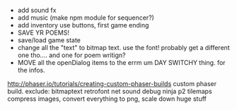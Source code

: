 - add sound fx
- add music (make npm module for sequencer?)
- add inventory use buttons, first game ending
- SAVE YR POEMS!
- save/load game state
- change all the "text" to bitmap text. use the font! probably get a different one tho.... and one for poem writign?
- MOVE all the openDialog items to the errm um DAY SWITCHY thing. for the infos. 








http://phaser.io/tutorials/creating-custom-phaser-builds
custom phaser build. exclude: 
bitmaptext retrofont net sound debug ninja p2 tilemaps
compress images, convert everything to png, scale down huge stuff